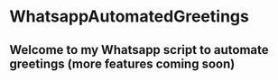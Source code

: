 # WhatsappAutomatedGreetings
## Welcome to my Whatsapp script to automate greetings (more features coming soon)
